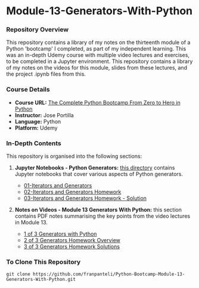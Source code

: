 # Module-13-Generators-With-Python

### Repository Overview

This repository contains a library of my notes on the thirteenth module of a Python 'bootcamp' I completed, as part of my independent learning. This was an in-depth Udemy course with multiple video lectures and exercises, to be completed in a Jupyter environment. This repository contains a library of my notes on the videos for this module, slides from these lectures, and the project .ipynb files from this.

### Course Details
- **Course URL:** [The Complete Python Bootcamp From Zero to Hero in Python](https://www.udemy.com/course/complete-python-bootcamp/?couponCode=ST18MT62524)
- **Instructor:** Jose Portilla
- **Language:** Python
- **Platform:** Udemy

### In-Depth Contents
This repository is organised into the following sections:

1. **Jupyter Notebooks - Python Generators:**
   [this directory](https://github.com/franpanteli/Python-Bootcamp-Module-13-Generators-With-Python/tree/main/Jupyter%20Notebooks%20-%20Python%20Generators) contains Jupyter notebooks that cover various aspects of Python generators.
   - [01-Iterators and Generators](https://github.com/franpanteli/Python-Bootcamp-Module-13-Generators-With-Python/blob/main/Jupyter%20Notebooks%20-%20Python%20Generators/01-Iterators%20and%20Generators.ipynb)
   - [02-Iterators and Generators Homework](https://github.com/franpanteli/Python-Bootcamp-Module-13-Generators-With-Python/blob/main/Jupyter%20Notebooks%20-%20Python%20Generators/02-Iterators%20and%20Generators%20Homework.ipynb)
   - [03-Iterators and Generators Homework - Solution](https://github.com/franpanteli/Python-Bootcamp-Module-13-Generators-With-Python/blob/main/Jupyter%20Notebooks%20-%20Python%20Generators/03-Iterators%20and%20Generators%20Homework%20-%20Solution.ipynb)

2. **Notes on Videos - Module 13 Generators With Python:**
   this section contains PDF notes summarising the key points from the video lectures in Module 13.
   - [1 of 3 Generators with Python](https://github.com/franpanteli/Python-Bootcamp-Module-13-Generators-With-Python/blob/main/Notes%20on%20Videos%20-%20Module%2013%20Generators%20With%20Python/1%20of%203%20Generators%20with%20Python.pdf)
   - [2 of 3 Generators Homework Overview](https://github.com/franpanteli/Python-Bootcamp-Module-13-Generators-With-Python/blob/main/Notes%20on%20Videos%20-%20Module%2013%20Generators%20With%20Python/2%20of%203%20Generators%20Homework%20Overview.pdf)
   - [3 of 3 Generators Homework Solutions](https://github.com/franpanteli/Python-Bootcamp-Module-13-Generators-With-Python/blob/main/Notes%20on%20Videos%20-%20Module%2013%20Generators%20With%20Python/3%20of%203%20Generators%20Homework%20Solutions.pdf)

### To Clone This Repository
```
git clone https://github.com/franpanteli/Python-Bootcamp-Module-13-Generators-With-Python.git
```
